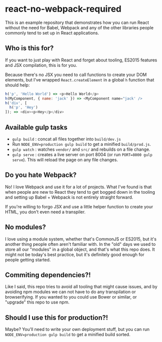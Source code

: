 # react-no-webpack-required

This is an example repository that demonstrates how you can run React without the need for Babel, Webpack and any of the other libraries people commonly tend to set up in React applications.

## Who is this for?

If you want to just play with React and forget about tooling, ES2015 features and JSX compilation, this is for you.

Because there's no JSX you need to call functions to create your DOM elements, but I've wrapped `React.createElement` in a global `h` function that should help:

```js
h('p', 'Hello World') => <p>Hello World</p>
h(MyComponent, { name: 'jack' }) => <MyComponent name="jack' />
h('div', [
  h('p', 'Hey')
]); => <div><p>Hey</p</div>
```

## Available gulp tasks

- `gulp build` : concat all files together into `build/dev.js`
- Run `NODE_ENV=production gulp build` to get a minified `build/prod.js`.
- `gulp watch` : watches `vendor/` and `src/` and rebuilds on a file change.
- `gulp serve` : creates a live server on port 8004 (or run `PORT=8000 gulp serve`). This will reload the page on any file changes.


## Do you hate Webpack?

No! I love Webpack and use it for a lot of projects. What I've found is that when people are new to React they tend to get bogged down in the tooling and setting up Babel + Webpack is not entirely straight forward.

If you're willing to forgo JSX and use a little helper function to create your HTML, you don't even need a transpiler.

## No modules?

I love using a module system, whether that's CommonJS or ES2015, but it's another thing people often aren't familiar with. In the "old" days we used to store all our "modules" in a global object, and that's what this repo does. It might not be today's best practice, but it's definitely good enough for people getting started.


## Commiting dependencies?!

Like I said, this repo tries to avoid all tooling that might cause issues, and by avoiding npm modules we can not have to do any transpilation or browserifying. If you wanted to you could use Bower or similar, or "upgrade" this repo to use npm.

## Should I use this for production?!

Maybe? You'll need to write your own deployment stuff, but you can run `NODE_ENV=production gulp build` to get a minified build sorted.

